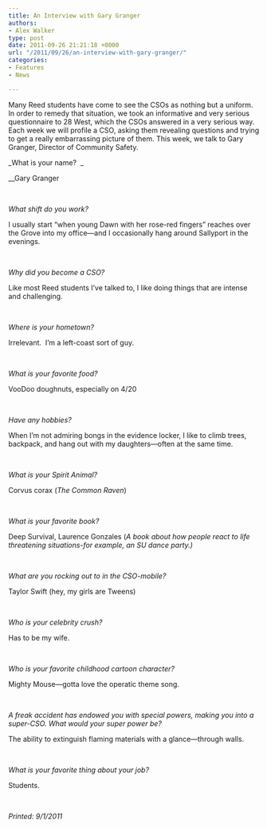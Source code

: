 ```yaml
---
title: An Interview with Gary Granger
authors:
- Alex Walker
type: post
date: 2011-09-26 21:21:18 +0000
url: "/2011/09/26/an-interview-with-gary-granger/"
categories:
- Features
- News

---
```

Many Reed students have come to see the CSOs as nothing but a uniform. In order to remedy that situation, we took an informative and very serious questionnaire to 28 West, which the CSOs answered in a very serious way. Each week we will profile a CSO, asking them revealing questions and trying to get a really embarrassing picture of them. This week, we talk to Gary Granger, Director of Community Safety.

_What is your name?  _

__Gary Granger

&nbsp;

_What shift do you work?_ 

I usually start “when young Dawn with her rose-red fingers” reaches over the Grove into my office—and I occasionally hang around Sallyport in the evenings.

&nbsp;

_Why did you become a CSO?_

Like most Reed students I’ve talked to, I like doing things that are intense and challenging.

&nbsp;

_Where is your hometown?_

Irrelevant.  I’m a left-coast sort of guy.

&nbsp;

_What is your favorite food?_

VooDoo doughnuts, especially on 4/20

&nbsp;

_Have any hobbies?_ 

When I’m not admiring bongs in the evidence locker, I like to climb trees, backpack, and hang out with my daughters—often at the same time.

&nbsp;

_What is your Spirit Animal?_

Corvus corax (_The Common Raven_)

&nbsp;

_What is your favorite book?_

Deep Survival, Laurence Gonzales (_A book about how people react to life threatening situations-for example, an SU dance party.)_

&nbsp;

_What are you rocking out to in the CSO-mobile?_

Taylor Swift (hey, my girls are Tweens)

&nbsp;

_Who is your celebrity crush?_

Has to be my wife.

&nbsp;

_Who is your favorite childhood cartoon character?_

Mighty Mouse—gotta love the operatic theme song.

&nbsp;

_A freak accident has endowed you with special powers, making you into a super-CSO. What would your super power be?_

The ability to extinguish flaming materials with a glance—through walls.

&nbsp;

_What is your favorite thing about your job?_

Students.

&nbsp;

_Printed: 9/1/2011_